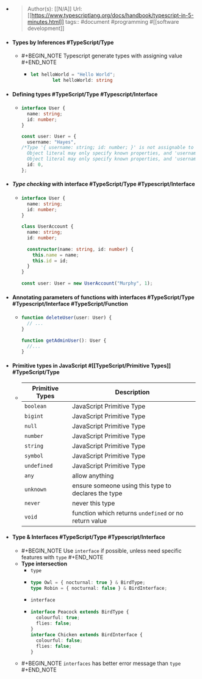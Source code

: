 - > Author(s): [[N/A]]
  Url: [[https://www.typescriptlang.org/docs/handbook/typescript-in-5-minutes.html]]
  tags:: #document #programming #[[software development]]
- #### Types by Inferences #TypeScript/Type
	- #+BEGIN_NOTE
	  Typescript generate types with assigning value
	  #+END_NOTE
		- ```ts
		  let helloWorld = "Hello World";
		          let helloWorld: string
		  ```
- #### Defining types #TypeScript/Type #Typescript/Interface
	- ```ts
	  interface User {
	    name: string;
	    id: number;
	  }
	  
	  const user: User = {
	    username: "Hayes",
	  /*Type '{ username: string; id: number; }' is not assignable to type 'User'.
	    Object literal may only specify known properties, and 'username' does not exist in type 'User'.2322Type '{ username: string; id: number; }' is not assignable to type 'User'.
	    Object literal may only specify known properties, and 'username' does not exist in type 'User'. */
	    id: 0,
	  };
	  ```
- #### *Type checking* with interface #TypeScript/Type #Typescript/Interface
	- ```ts
	  interface User {
	    name: string;
	    id: number;
	  }
	   
	  class UserAccount {
	    name: string;
	    id: number;
	   
	    constructor(name: string, id: number) {
	      this.name = name;
	      this.id = id;
	    }
	  }
	   
	  const user: User = new UserAccount("Murphy", 1);
	  ```
- #### Annotating parameters of functions with interfaces #TypeScript/Type #Typescript/Interface #TypeScript/Function
	- ```ts
	  function deleteUser(user: User) {
	    // ...
	  }
	   
	  function getAdminUser(): User {
	    //...
	  }
	  ```
- #### Primitive types in JavaScript #[[TypeScript/Primitive Types]] #TypeScript/Type
	- |Primitive Types|Description|
	  |--|--|
	  |`boolean`|JavaScript Primitive Type|
	  |`bigint`|JavaScript Primitive Type|
	  |`null`|JavaScript Primitive Type|
	  |`number`|JavaScript Primitive Type|
	  |`string`|JavaScript Primitive Type|
	  |`symbol`|JavaScript Primitive Type|
	  |`undefined`|JavaScript Primitive Type|
	  |`any`|allow anything|
	  |`unknown`|ensure someone using this type to declares the type|
	  |`never`|never this type|
	  |`void`|function which returns `undefined` or no return value|
- #### Type & Interfaces #TypeScript/Type #Typescript/Interface
	- #+BEGIN_NOTE
	  Use `interface` if possible, unless need specific features with `type`
	  #+END_NOTE
	- **Type intersection**
		- `type`
		- ```ts
		  type Owl = { nocturnal: true } & BirdType;
		  type Robin = { nocturnal: false } & BirdInterface;
		  ```
		- `interface`
		- ```ts
		  interface Peacock extends BirdType {
		    colourful: true;
		    flies: false;
		  }
		  interface Chicken extends BirdInterface {
		    colourful: false;
		    flies: false;
		  }
		  ```
	- #+BEGIN_NOTE
	  `interfaces` has better error message than `type`
	  #+END_NOTE